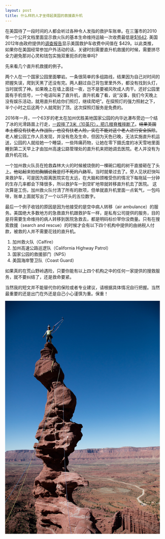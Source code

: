 ```yaml
---
layout: post
title: 什么样的人才坐得起美国的救援直升机
---
```


在美国待了一段时间的人都会听过各种令人发指的救护车账单。在三藩市的2010年一个公开文档里面显示救火队的基本生命维持运输一次收费最低是[$1642](http://www.sfbos.org/ftp/uploadedfiles/bdsupvrs/ordinances10/o0174-10.pdf). 美国2012年由政府提供的[调查报告](http://www.gao.gov/products/GAO-13-6)显示美国救护车收费中间值在 $429。以此类推，如果你在美国经常参加户外活动的话，关键时刻需要直升机救援的时候，需要拼尽全力避免那对心灵和钱包实施双重扼杀的账单吗?

先来看几个直升机救援的例子。

两个人在一个国家公园里面攀岩。一条很简单的多组路线，结果因为自己对时间的把握失误，爬到天黑了还没有完。两人翻过自己背包里里外外，都没有找到头灯，当时就慌了神。如果晚上在墙上面挂一夜，岂不是要被风吹成人肉干。还好公园里面有手机信号，一个电话叫来了直升机，直升机看了看，说“没事，我们今天晚上没有娱乐活动，就用直升机给你们照灯，继续爬吧”。在探照灯的强力照射之下，半个小时之后这两个人就爬到了顶。这次探照灯服务是免费的。

2016年一月，一个63岁的老太在加州优胜美地国家公园的内华达瀑布旁边一个结了冰的光滑路面上行走，[一跤摔了3米（10英尺），把几根脊椎摔断了](http://www.mymotherlode.com/news/local/256391/air-rescue-at-yosemites-nevada-falls.html)。~~结果美国本土都没有扶老人作战队，也没有扶老人险，实在不能对这个老人进行安全拆除~~。老人被公园工作人员发现，并没有危及生命，但因为天色已晚，无法实施直升机运送，公园的人就给她一个睡袋，一些阵痛药物，让她在零下摄氏度的冰天雪地里面睡到第二天早上才由加州高速公路管理处的直升机来把她调去医院。老人并没有为直升机花钱。

一个加州救火队员在抢救森林大火的时候被烧倒的一棵碗口粗的树干直接砸在了头上。~~他站起来拍拍胸脯说我是打不死的八路军~~。当时就晕过去了。旁人见状赶快叫来救护车，可是因为距离医院实在太远，在大脑和颈椎受伤的情况下每拖延一分钟的生存几率都会下降很多，所以救护车一到空旷地带就转移直升机去了医院。
这次算是工伤，加州救火队付清了所有的款项，但单就直升机里面一点氧气，一包吗啡，账单上面就写出了一个以5开头的五位数字。

最后一个例子收钱的原因是因为他接受的是空中病人转移（air ambulance）的服务。美国绝大多数地方的急救直升机跟救护车一样，是私有公司提供的服务，目的是将需要生命维持的病人转移到医院急救去，都是明码标价宰你没商量。只有在搜索救援（search and rescue）的时候才会有以下四个机构中提供的由纳税人付款，被救的人并不需要花钱的直升机。

1. 加州救火队（Calfire）
2. 加州高速公路巡逻队（California Highway Patrol）
3. 国家公园的救援部门（NPS）
4. 美国海岸警卫队（Coast Guard）

如果真的在荒山野岭遇险，只要你能有以上四个机构之中的任何一家提供的搜救服务，就不要纠结了，还是救命要紧。

当然我的短文并不能替代你的保险或者专业建议，请根据具体情况自行把握。当然最重要的还是出门在外还是自己小心谨慎为重。保重！

![ancient art](/content/images/2016/02/_G1A6834.jpg)

